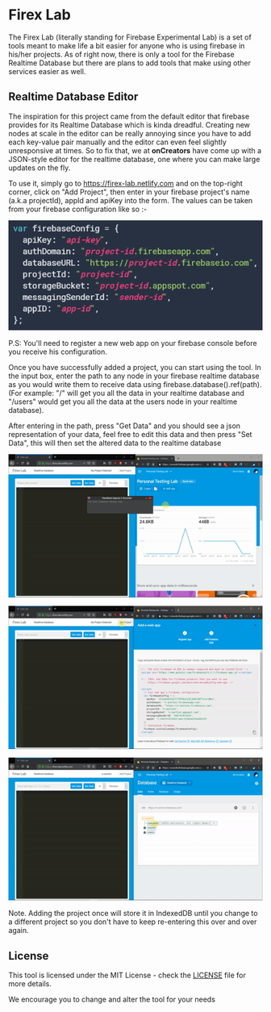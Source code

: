 # Firex Lab

The Firex Lab (literally standing for Firebase Experimental Lab) is a set of tools meant to make life a bit easier for anyone who is using firebase in his/her projects. As of right now, there is only a tool for the Firebase Realtime Database but there are plans to add tools that make using other services easier as well.

## Realtime Database Editor

The inspiration for this project came from the default editor that firebase provides for its Realtime Database which is kinda dreadful. Creating new nodes at scale in the editor can be really annoying since you have to add each key-value pair manually and the editor can even feel slightly unresponsive at times. So to fix that, we at **onCreators** have come up with a JSON-style editor for the realtime database, one where you can make large updates on the fly. 

To use it, simply go to https://firex-lab.netlify.com and on the top-right corner, click on "Add Project", then enter in your firebase project's name (a.k.a projectId), appId and apiKey into the form. The values can be taken from your firebase configuration like so :-

![config](https://github.com/AkhileshNS/firex-lab/blob/master/docs/config.png)

P.S: You'll need to register a new web app on your firebase console before you receive his configuration.

Once you have successfully added a project, you can start using the tool. In the input box, enter the path to any node in your firebase realtime database as you would write them to receive data using firebase.database().ref(path). (For example: "/" will get you all the data in your realtime database and "/users" would get you all the data at the users node in your realtime database).

After entering in the path, press "Get Data" and you should see a json representation of your data, feel free to edit this data and then press "Set Data", this will then set the altered data to the realtime database

![using firex-lab part 1](https://github.com/AkhileshNS/firex-lab/blob/master/docs/how%20to%20use%20firex-lab%20part%201.gif)

![using firex-lab part 2](https://github.com/AkhileshNS/firex-lab/blob/master/docs/how%20to%20use%20firex-lab%20part%202.gif)

![using firex-lab part 3](https://github.com/AkhileshNS/firex-lab/blob/master/docs/how%20to%20use%20firex-lab%20part%203.gif)

Note. Adding the project once will store it in IndexedDB until you change to a different project so you don't have to keep re-entering this over and over again. 

## License

This tool is licensed under the MIT License - check the [LICENSE](https://github.com/AkhileshNS/firex-lab/blob/master/LICENSE) file for more details.

We encourage you to change and alter the tool for your needs
